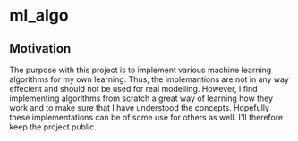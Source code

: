 # ml_algo

## Motivation
The purpose with this project is to implement various machine learning algorithms for my own learning. Thus, the implemantions are not in any way effecient and should not be used for real modelling. However, I find implementing algorithms from scratch a great way of learning how they work and to make sure that I have understood the concepts. Hopefully these implementations can be of some use for others as well. I'll therefore keep the project public.
